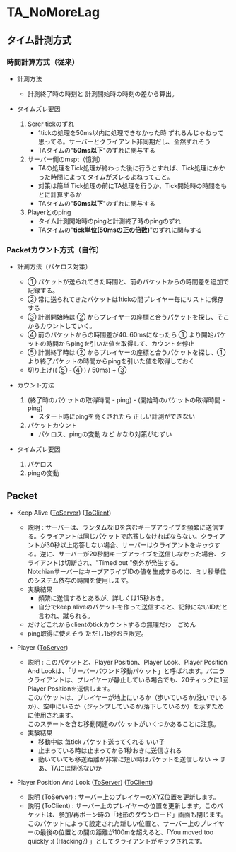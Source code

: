 # TA_NoMoreLag

## タイム計測方式
### 時間計算方式（従来）
- 計測方法
    - 計測終了時の時刻と 計測開始時の時刻の差から算出。

- タイムズレ要因
    1. Serer tickのずれ
        - 1tickの処理を50ms以内に処理できなかった時 ずれるんじゃねって思ってる。サーバーとクライアント非同期だし、全然ずれそう
        - TAタイムの"**50ms以下**"のずれに関与する
    1. サーバー側のmspt（憶測）
        - TAの処理をTick処理が終わった後に行うとすれば、Tick処理にかかった時間によってタイムがズレるよねってこと。
        - 対策は簡単 Tick処理の前にTA処理を行うか、Tick開始時の時間をもとに計算するか
        - TAタイムの"**50ms以下**"のずれに関与する
    1. Playerとのping
        - タイム計測開始時のpingと計測終了時のpingのずれ
        - TAタイムの"**tick単位(50msの正の倍数)**"のずれに関与する

### Packetカウント方式（自作）
- 計測方法（パケロス対策）
    - ① パケットが送られてきた時間と、前のパケットからの時間差を追加で記録する。
    - ② 常に送られてきたパケットは1tickの間プレイヤー毎にリストに保存する
    - ➂ 計測開始時は ② からプレイヤーの座標と合うパケットを探し、そこからカウントしていく。
    - ➃ 前のパケットからの時間差が40..60msになったら ① より開始パケットの時間からpingを引いた値を取得して、カウントを停止
    - ⑤ 計測終了時は ② からプレイヤーの座標と合うパケットを探し、①　より終了パケットの時間からpingを引いた値を取得しておく
    - 切り上げ(( ⑤ - ➃ ) / 50ms) + ➂ 
- カウント方法
    1. (終了時のパケットの取得時間 - ping) - (開始時のパケットの取得時間 - ping)
        - スタート時にpingを高くされたら 正しい計測ができない
    1. パケットカウント
        - パケロス、pingの変動 など かなり対策がむずい

- タイムズレ要因
    1. パケロス
    1. pingの変動

## Packet
- Keep Alive ([ToServer](https://wiki.vg/index.php?title=Protocol&oldid=14204#Keep_Alive_.28serverbound.29)) ([ToClient](https://wiki.vg/index.php?title=Protocol&oldid=14204#Keep_Alive_.28clientbound.29))
    - 説明 : サーバーは、ランダムなIDを含むキープアライブを頻繁に送信する。クライアントは同じパケットで応答しなければならない。クライアントが30秒以上応答しない場合、サーバーはクライアントをキックする。逆に、サーバーが20秒間キープアライブを送信しなかった場合、クライアントは切断され、"Timed out "例外が発生する。<br>NotchianサーバーはキープアライブIDの値を生成するのに、ミリ秒単位のシステム依存の時間を使用します。
    - 実験結果
      - 頻繁に送信するとあるが、詳しくは15秒おき。
      - 自分でkeep aliveのパケットを作って送信すると、記録にないIDだと言われ、蹴られる。
    - だけどこれからclientのtickカウントするの無理だわ　ごめん
    - ping取得に使えそう ただし15秒おき限定。

- Player ([ToServer](https://wiki.vg/index.php?title=Protocol&oldid=14204#Player))
  - 説明 : このパケットと、Player Position、Player Look、Player Position And Lookは、「サーバーバウンド移動パケット」と呼ばれます。バニラクライアントは、プレイヤーが静止している場合でも、20ティックに1回Player Positionを送信します。<br>このパケットは、プレイヤーが地上にいるか（歩いているか/泳いでいるか）、空中にいるか（ジャンプしているか/落下しているか）を示すために使用されます。<br>このステートを含む移動関連のパケットがいくつかあることに注意。
  - 実験結果
      - 移動中は 毎tick パケット送ってくれる いい子
      - 止まっている時は止まってから1秒おきに送信される
      - 動いていても移送距離が非常に短い時はパケットを送信しない -> まあ、TAには関係ないか

- Player Position And Look ([ToServer](https://wiki.vg/index.php?title=Protocol&oldid=14204#Player_Position_And_Look_.28serverbound.29)) ([ToClient](https://wiki.vg/index.php?title=Protocol&oldid=14204#Player_Position_And_Look_.28clientbound.29))
  - 説明 (ToServer) : サーバー上のプレイヤーのXYZ位置を更新します。
  - 説明 (ToClient) : サーバー上のプレイヤーの位置を更新します。このパケットは、参加/再ポーン時の「地形のダウンロード」画面も閉じます。<br>このパケットによって設定された新しい位置と、サーバー上のプレイヤーの最後の位置との間の距離が100mを超えると、「You moved too quickly :( (Hacking?) 」としてクライアントがキックされます。
